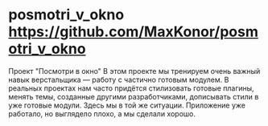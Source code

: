 # posmotri_v_okno https://github.com/MaxKonor/posmotri_v_okno
Проект "Посмотри в окно"
В этом проекте мы тренируем очень важный навык верстальщика — работу с частично готовым модулем. 
В реальных проектах нам часто придётся стилизовать готовые плагины, менять темы, созданные другими разработчиками, 
дописывать стили в уже готовые модули. Здесь мы в той же ситуации. Приложение уже работало, но выглядело плохо, а мы сделали хорошо.
